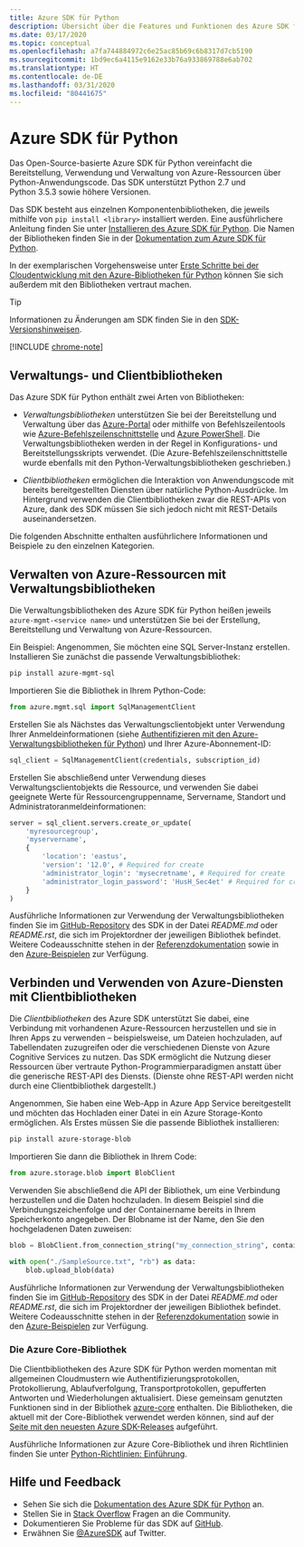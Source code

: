 ```yaml
---
title: Azure SDK für Python
description: Übersicht über die Features und Funktionen des Azure SDK für Python, das Entwicklern zu mehr Produktivität beim Bereitstellen, Verwenden und Verwalten von Azure-Ressourcen verhilft.
ms.date: 03/17/2020
ms.topic: conceptual
ms.openlocfilehash: a7fa744884972c6e25ac85b69c6b8317d7cb5190
ms.sourcegitcommit: 1bd9ec6a4115e9162e33b76a933869788e6ab702
ms.translationtype: HT
ms.contentlocale: de-DE
ms.lasthandoff: 03/31/2020
ms.locfileid: "80441675"
---
```

# <a name="azure-sdk-for-python"></a>Azure SDK für Python

Das Open-Source-basierte Azure SDK für Python vereinfacht die Bereitstellung, Verwendung und Verwaltung von Azure-Ressourcen über Python-Anwendungscode. Das SDK unterstützt Python 2.7 und Python 3.5.3 sowie höhere Versionen.

Das SDK besteht aus einzelnen Komponentenbibliotheken, die jeweils mithilfe von `pip install <library>` installiert werden. Eine ausführlichere Anleitung finden Sie unter [Installieren des Azure SDK für Python](azure-sdk-install.md). Die Namen der Bibliotheken finden Sie in der [Dokumentation zum Azure SDK für Python](https://azure.github.io/azure-sdk-for-python/).

In der exemplarischen Vorgehensweise unter [Erste Schritte bei der Cloudentwicklung mit den Azure-Bibliotheken für Python](azure-sdk-get-started.yml) können Sie sich außerdem mit den Bibliotheken vertraut machen.

> [!TIP]
> Informationen zu Änderungen am SDK finden Sie in den [SDK-Versionshinweisen](https://azure.github.io/azure-sdk/).

[!INCLUDE [chrome-note](includes/chrome-note.md)]

## <a name="management-and-client-libraries"></a>Verwaltungs- und Clientbibliotheken

Das Azure SDK für Python enthält zwei Arten von Bibliotheken:

- *Verwaltungsbibliotheken* unterstützen Sie bei der Bereitstellung und Verwaltung über das [Azure-Portal](https://portal.azure.com) oder mithilfe von Befehlszeilentools wie [Azure-Befehlszeilenschnittstelle](https://docs.microsoft.com/cli/azure/install-azure-cli) und [Azure PowerShell](https://docs.microsoft.com/powershell/azure/). Die Verwaltungsbibliotheken werden in der Regel in Konfigurations- und Bereitstellungsskripts verwendet. (Die Azure-Befehlszeilenschnittstelle wurde ebenfalls mit den Python-Verwaltungsbibliotheken geschrieben.)

- *Clientbibliotheken* ermöglichen die Interaktion von Anwendungscode mit bereits bereitgestellten Diensten über natürliche Python-Ausdrücke. Im Hintergrund verwenden die Clientbibliotheken zwar die REST-APIs von Azure, dank des SDK müssen Sie sich jedoch nicht mit REST-Details auseinandersetzen.

Die folgenden Abschnitte enthalten ausführlichere Informationen und Beispiele zu den einzelnen Kategorien.

## <a name="manage-azure-resources-with-management-libraries"></a>Verwalten von Azure-Ressourcen mit Verwaltungsbibliotheken

Die Verwaltungsbibliotheken des Azure SDK für Python heißen jeweils `azure-mgmt-<service name>` und unterstützen Sie bei der Erstellung, Bereitstellung und Verwaltung von Azure-Ressourcen.

Ein Beispiel: Angenommen, Sie möchten eine SQL Server-Instanz erstellen. Installieren Sie zunächst die passende Verwaltungsbibliothek:

```bash
pip install azure-mgmt-sql
```

Importieren Sie die Bibliothek in Ihrem Python-Code:

```python
from azure.mgmt.sql import SqlManagementClient
```

Erstellen Sie als Nächstes das Verwaltungsclientobjekt unter Verwendung Ihrer Anmeldeinformationen (siehe [Authentifizieren mit den Azure-Verwaltungsbibliotheken für Python](azure-sdk-authenticate.md)) und Ihrer Azure-Abonnement-ID:

```python
sql_client = SqlManagementClient(credentials, subscription_id)
```

Erstellen Sie abschließend unter Verwendung dieses Verwaltungsclientobjekts die Ressource, und verwenden Sie dabei geeignete Werte für Ressourcengruppenname, Servername, Standort und Administratoranmeldeinformationen:

```python
server = sql_client.servers.create_or_update(
    'myresourcegroup',
    'myservername',
    {
        'location': 'eastus',
        'version': '12.0', # Required for create
        'administrator_login': 'mysecretname', # Required for create
        'administrator_login_password': 'HusH_Sec4et' # Required for create
    }
)
```

Ausführliche Informationen zur Verwendung der Verwaltungsbibliotheken finden Sie im [GitHub-Repository](https://github.com/Azure/azure-sdk-for-python/tree/master/sdk) des SDK in der Datei *README.md* oder *README.rst*, die sich im Projektordner der jeweiligen Bibliothek befindet. Weitere Codeausschnitte stehen in der [Referenzdokumentation](/python/api?view=azure-python) sowie in den [Azure-Beispielen](https://docs.microsoft.com/samples/browse/?languages=python&products=azure) zur Verfügung.

## <a name="connect-and-use-azure-services-with-client-libraries"></a>Verbinden und Verwenden von Azure-Diensten mit Clientbibliotheken

Die *Clientbibliotheken* des Azure SDK unterstützt Sie dabei, eine Verbindung mit vorhandenen Azure-Ressourcen herzustellen und sie in Ihren Apps zu verwenden – beispielsweise, um Dateien hochzuladen, auf Tabellendaten zuzugreifen oder die verschiedenen Dienste von Azure Cognitive Services zu nutzen. Das SDK ermöglicht die Nutzung dieser Ressourcen über vertraute Python-Programmierparadigmen anstatt über die generische REST-API des Diensts. (Dienste ohne REST-API werden nicht durch eine Clientbibliothek dargestellt.)

Angenommen, Sie haben eine Web-App in Azure App Service bereitgestellt und möchten das Hochladen einer Datei in ein Azure Storage-Konto ermöglichen. Als Erstes müssen Sie die passende Bibliothek installieren:

```bash
pip install azure-storage-blob
```

Importieren Sie dann die Bibliothek in Ihrem Code:

```python
from azure.storage.blob import BlobClient
```

Verwenden Sie abschließend die API der Bibliothek, um eine Verbindung herzustellen und die Daten hochzuladen. In diesem Beispiel sind die Verbindungszeichenfolge und der Containername bereits in Ihrem Speicherkonto angegeben. Der Blobname ist der Name, den Sie den hochgeladenen Daten zuweisen:

```python
blob = BlobClient.from_connection_string("my_connection_string", container="mycontainer", blob="my_blob")

with open("./SampleSource.txt", "rb") as data:
    blob.upload_blob(data)
```

Ausführliche Informationen zur Verwendung der Verwaltungsbibliotheken finden Sie im [GitHub-Repository](https://github.com/Azure/azure-sdk-for-python/tree/master/sdk) des SDK in der Datei *README.md* oder *README.rst*, die sich im Projektordner der jeweiligen Bibliothek befindet. Weitere Codeausschnitte stehen in der [Referenzdokumentation](/python/api?view=azure-python) sowie in den [Azure-Beispielen](https://docs.microsoft.com/samples/browse/?languages=python&products=azure) zur Verfügung.

### <a name="the-azure-core-library"></a>Die Azure Core-Bibliothek

Die Clientbibliotheken des Azure SDK für Python werden momentan mit allgemeinen Cloudmustern wie Authentifizierungsprotokollen, Protokollierung, Ablaufverfolgung, Transportprotokollen, gepufferten Antworten und Wiederholungen aktualisiert. Diese gemeinsam genutzten Funktionen sind in der Bibliothek [azure-core](https://github.com/Azure/azure-sdk-for-python/tree/master/sdk/core/azure-core) enthalten. Die Bibliotheken, die aktuell mit der Core-Bibliothek verwendet werden können, sind auf der [Seite mit den neuesten Azure SDK-Releases](https://azure.github.io/azure-sdk/releases/latest/#python-packages) aufgeführt.

Ausführliche Informationen zur Azure Core-Bibliothek und ihren Richtlinien finden Sie unter [Python-Richtlinien: Einführung](https://azure.github.io/azure-sdk/python_introduction.html).

## <a name="get-help-and-give-feedback"></a>Hilfe und Feedback

- Sehen Sie sich die [Dokumentation des Azure SDK für Python](https://aka.ms/python-docs) an.
- Stellen Sie in [Stack Overflow](https://stackoverflow.com/questions/tagged/azure-sdk-python) Fragen an die Community.
- Dokumentieren Sie Probleme für das SDK auf [GitHub](https://github.com/Azure/azure-sdk-for-python/issues).
- Erwähnen Sie [@AzureSDK](https://twitter.com/AzureSdk/) auf Twitter.
